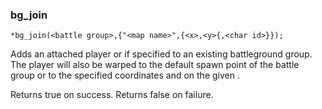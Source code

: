 ### bg_join
```
*bg_join(<battle group>,{"<map name>",{<x>,<y>{,<char id>}});
```

Adds an attached player or <char id> if specified to an existing battleground group. The player will also be warped to the default spawn point of the battle group or to the specified coordinates <x> and <y> on the given <map>.

Returns true on success. Returns false on failure.
